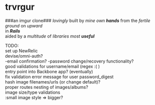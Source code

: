 trvrgur
=======
###an imgur clone###
_lovingly_ built by _mine own **hands**_ from the _fertile ground_ on _upward_  
in _**Rails**_  
aided by a _multitude_ of _libraries most **useful**_  

TODO:  
  set up NewRelic  
  devise/omni-auth?  
    -email confirmation?
    -password change/recovery functionality?  
  good validations for username/email (regex :( )  
  entry point into Backbone app? (eventually)  
  fix validation error message for user password_digest  
  hash image filenames/urls (or change default)?  
  proper routes nesting of images/albums?  
  image size/type validations  
  :small image style => bigger?  
